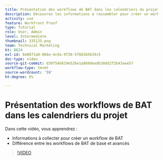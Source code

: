 ```yaml
---
title: Présentation des workflows de BAT dans les calendriers du projet
description: Découvrez les informations à rassembler pour créer un workflow de BAT et la différence entre les workflows de base et les workflows avancés dans [!DNL  Workfront].
activity: use
feature: Workfront Proof
type: Tutorial
role: User, Admin
level: Intermediate
thumbnail: 335125.png
team: Technical Marketing
kt: 8824
exl-id: 8e8871a8-866e-4c9a-9f30-578d3b5639c5
doc-type: video
source-git-commit: d39754b619e526e1a869deedb38dd2f2b43aee57
workflow-type: tm+mt
source-wordcount: '59'
ht-degree: 0%

---
```


# Présentation des workflows de BAT dans les calendriers du projet

Dans cette vidéo, vous apprendrez :

* Informations à collecter pour créer un workflow de BAT
* Différence entre les workflows de BAT de base et avancés

>[!VIDEO](https://video.tv.adobe.com/v/335125/?quality=12)



